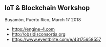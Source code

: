 ## IoT & Blockchain Workshop

Buyamón, Puerto Rico, March 17 2018

* https://engine-4.com
* http://obsidisconsortia.org
* https://www.eventbrite.com/e/43175658557
